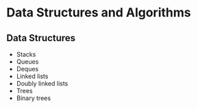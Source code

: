 # Data Structures and Algorithms

## Data Structures

* Stacks
* Queues
* Deques
* Linked lists
* Doubly linked lists
* Trees
* Binary trees

